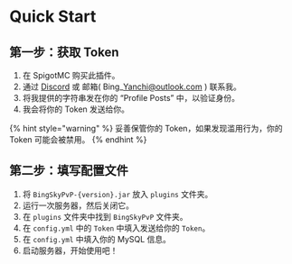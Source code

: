# Quick Start

## 第一步：获取 Token

1. 在 SpigotMC 购买此插件。
2. 通过 [Discord](https://discord.gg/MZ74zFevCD) 或 邮箱( Bing\_Yanchi@outlook.com ) 联系我。
3. 将我提供的字符串发在你的 “Profile Posts” 中，以验证身份。
4. 我会将你的 Token 发送给你。

{% hint style="warning" %}
妥善保管你的 Token，如果发现滥用行为，你的 Token 可能会被禁用。
{% endhint %}

## 第二步：填写配置文件

1. 将 `BingSkyPvP-{version}.jar` 放入 `plugins` 文件夹。
2. 运行一次服务器，然后关闭它。
3. 在 `plugins` 文件夹中找到 `BingSkyPvP` 文件夹。
4. 在 `config.yml` 中的 `Token` 中填入发送给你的 `Token`。
5. 在 `config.yml` 中填入你的 MySQL 信息。
6. 启动服务器，开始使用吧！
